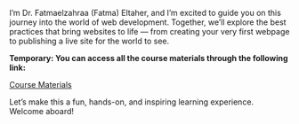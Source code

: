I’m Dr. Fatmaelzahraa (Fatma) Eltaher, and I’m excited to guide you on this journey into the world of web development. Together, we’ll explore the best practices that bring websites to life — from creating your very first webpage to publishing a live site for the world to see.


**Temporary: You can access all the course materials through the following link:**

[Course Materials](https://tudublin-my.sharepoint.com/:f:/g/personal/fatmaelzahraa_eltaher_tudublin_ie/EpwCurQvCCVPul7_s4fu56gBsz9GLsPErHEv_lybLfQZ1w?e=7c2kOg)


Let’s make this a fun, hands-on, and inspiring learning experience. Welcome aboard!
